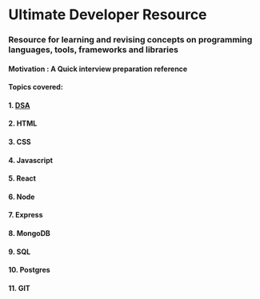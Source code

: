 # Ultimate Developer Resource

### Resource for learning and revising concepts on programming languages, tools, frameworks and libraries

#### Motivation : A Quick interview preparation reference  

#### Topics covered:

#### 1. [DSA](https://github.com/Yogesh-10/dsa-interview-resource) <br>
#### 2. HTML <br>
#### 3. CSS <br>
#### 4. Javascript <br>
#### 5. React <br>
#### 6. Node <br>
#### 7. Express <br>
#### 8. MongoDB <br>
#### 9. SQL <br>
#### 10. Postgres <br>
#### 11. GIT <br>
